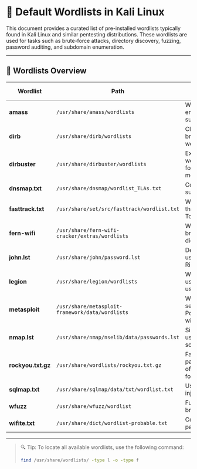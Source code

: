 # 📂 Default Wordlists in Kali Linux

This document provides a curated list of pre-installed wordlists typically found in Kali Linux and similar pentesting distributions. These wordlists are used for tasks such as brute-force attacks, directory discovery, fuzzing, password auditing, and subdomain enumeration.

---

## 📌 Wordlists Overview

| Wordlist       | Path                                                                 | Description                                                                 | Tools Used                        |
|----------------|----------------------------------------------------------------------|-----------------------------------------------------------------------------|----------------------------------|
| **amass**      | `/usr/share/amass/wordlists`                                         | Wordlists for DNS enumeration and subdomain discovery.                      | `amass`                          |
| **dirb**       | `/usr/share/dirb/wordlists`                                          | Classic directory brute-forcing wordlists.                                 | `dirb`                           |
| **dirbuster**  | `/usr/share/dirbuster/wordlists`                                     | Extensive wordlists for web directory brute-forcing (small, medium, big).  | `DirBuster`, `Gobuster`, `ffuf` |
| **dnsmap.txt** | `/usr/share/dnsmap/wordlist_TLAs.txt`                                | Common DNS subdomain names.                                                 | `dnsmap`                         |
| **fasttrack.txt** | `/usr/share/set/src/fasttrack/wordlist.txt`                       | Wordlist included in the Social-Engineer Toolkit (SET).                     | `SET`, `Hydra`                   |
| **fern-wifi**  | `/usr/share/fern-wifi-cracker/extras/wordlists`                     | Wi-Fi password brute-force dictionaries.                                    | `Fern Wifi Cracker`             |
| **john.lst**   | `/usr/share/john/password.lst`                                       | Default password list used by John the Ripper.                              | `John`                           |
| **legion**     | `/usr/share/legion/wordlists`                                        | Wordlists for usernames/passwords used by Legion.                           | `Legion`                         |
| **metasploit** | `/usr/share/metasploit-framework/data/wordlists`                    | Wordlists for various services (e.g., PostgreSQL, HTTP) within Metasploit.  | `Metasploit`                     |
| **nmap.lst**   | `/usr/share/nmap/nselib/data/passwords.lst`                          | Simple password list used in Nmap's NSE scripts.                            | `Nmap`                           |
| **rockyou.txt.gz** | `/usr/share/wordlists/rockyou.txt.gz`                            | Famous leaked password list (~14M), often used in brute-force scenarios.    | `Hydra`, `John`, `Hashcat`      |
| **sqlmap.txt** | `/usr/share/sqlmap/data/txt/wordlist.txt`                            | Used during SQL injection testing.                                          | `sqlmap`                         |
| **wfuzz**      | `/usr/share/wfuzz/wordlist`                                          | Fuzzing and param brute-force wordlists.                                    | `wfuzz`, `ffuf`, `Burp`         |
| **wifite.txt** | `/usr/share/dict/wordlist-probable.txt`                              | Common WiFi password wordlist.                                              | `wifite`                         |

---

> 🔍 Tip: To locate all available wordlists, use the following command:
> ```bash
> find /usr/share/wordlists/ -type l -o -type f
> ```


